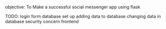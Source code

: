 objective: To Make a successful social messenger app using flask

TODO:
login form
database set up
adding data to database
changing data in database
security concern
frontend


